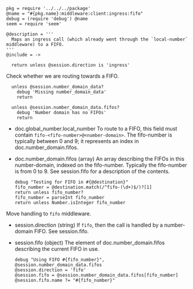     pkg = require '../../../package'
    @name = "#{pkg.name}:middleware:client:ingress:fifo"
    debug = (require 'debug') @name
    seem = require 'seem'

    @description = '''
      Maps an ingress call (which already went through the `local-number` middleware) to a FIFO.
    '''
    @include = ->

      return unless @session.direction is 'ingress'

Check whether we are routing towards a FIFO.

      unless @session.number_domain_data?
        debug 'Missing number_domain_data'
        return

      unless @session.number_domain_data.fifos?
        debug 'Number domain has no FIFOs'
        return

* doc.global_number.local_number To route to a FIFO, this field must contain `fifo-<fifo-number>@<number-domain>`. The fifo-number is typically between 0 and 9; it represents an index in doc.number_domain.fifos.
* doc.number_domain.fifos (array) An array describing the FIFOs in this number-domain, indexed on the fifo-number. Typically the fifo-number is from 0 to 9. See session.fifo for a description of the contents.

      debug "Testing for FIFO in #{@destination}"
      fifo_number = @destination.match(/^fifo-(\d+)$/)?[1]
      return unless fifo_number?
      fifo_number = parseInt fifo_number
      return unless Number.isInteger fifo_number

Move handling to `fifo` middleware.

* session.direction (string) If `fifo`, then the call is handled by a number-domain FIFO. See session.fifo.
* session.fifo (object) The element of doc.number_domain.fifos describing the current FIFO in use.

      debug "Using FIFO #{fifo_number}", @session.number_domain_data.fifos
      @session.direction = 'fifo'
      @session.fifo = @session.number_domain_data.fifos[fifo_number]
      @session.fifo.name ?= "#{fifo_number}"
